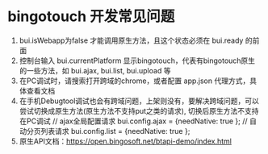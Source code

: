 # bingotouch 开发常见问题

 1. bui.isWebapp为false 才能调用原生方法，且这个状态必须在 bui.ready 的前面
 2. 控制台输入 bui.currentPlatform 显示bingotouch，代表有bingotouch原生的一些方法，如 bui.ajax, bui.list, bui.upload 等
 3. 在PC调试时，请搜索打开跨域的chrome，或者配置 app.json 代理方式，具体查看文档
 4. 在手机Debugtool调试也会有跨域问题，上架则没有，要解决跨域问题，可以尝试切换成原生方法(原生方法不支持put之类的请求), 切换后原生方法不支持在PC调试
    // ajax全局配置请求
    bui.config.ajax = {needNative: true };
    // 自动分页列表请求
    bui.config.list = {needNative: true };
 5. 原生API文档：https://open.bingosoft.net/btapi-demo/index.html
